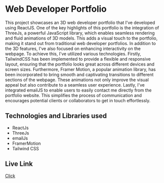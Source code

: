 # Web Developer Portfolio
This project showcases an 3D web developer portfolio that I've developed using ReactJS. 
One of the key highlights of this portfolio is the integration of ThreeJs, a powerful JavaScript library, which enables seamless rendering and fluid animations of 3D models. This adds a visual touch to the portfolio, making it stand out from traditional web developer portfolios.
In addition to the 3D features, I've also focused on enhancing interactivity on the webpage. To achieve this, I've utilized various technologies. Firstly, TailwindCSS has been implemented to provide a flexible and responsive layout, ensuring that the portfolio looks great across different devices and screen sizes.
Furthermore, Framer Motion, a popular animation library, has been incorporated to bring smooth and captivating transitions to different sections of the webpage. These animations not only improve the visual appeal but also contribute to a seamless user experience.
Lastly, I've integrated emailJS to enable users to easily contact me directly from the portfolio website. This simplifies the process of communication and encourages potential clients or collaborators to get in touch effortlessly.
## Technologies and Libraries used
* ReactJs
* ThreeJs
* emailJs
* FramerMotion
* Tailwind CSS

## Live Link
[Click](https://tiny-parfait-ad78c5.netlify.app/)
 
